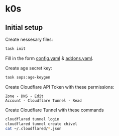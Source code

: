 # k0s

## Initial setup

Create nessesary files:

```bash
task init
```

Fill in the form [config.yaml](./bootstrap/vars/config.yaml) & [addons.yaml](./bootstrap/vars/addons.yaml).

Create age secret key:

```bash
task sops:age-keygen
```

Create Cloudflare API Token with these permissions:

```
Zone - DNS - Edit
Account - Cloudflare Tunnel - Read
```

Create Cloudflare Tunnel with these commands

```bash
cloudflared tunnel login
cloudflared tunnel create chivel
cat ~/.cloudflared/*.json
```
